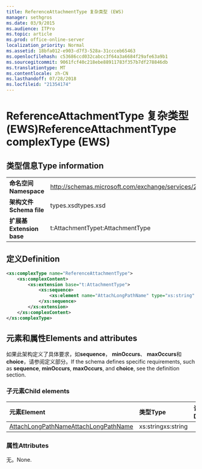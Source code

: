 ```yaml
---
title: ReferenceAttachmentType 复杂类型 (EWS)
manager: sethgros
ms.date: 03/9/2015
ms.audience: ITPro
ms.topic: article
ms.prod: office-online-server
localization_priority: Normal
ms.assetid: 18bfa012-e903-d7f3-528a-31ccceb65463
ms.openlocfilehash: c53686ccd032cabcc3f64a3a6684f29afe63a9b1
ms.sourcegitcommit: 9061fcf40c218ebe88911783f357b7df278846db
ms.translationtype: MT
ms.contentlocale: zh-CN
ms.lasthandoff: 07/28/2018
ms.locfileid: "21354174"
---
```

# <a name="referenceattachmenttype-complextype-ews"></a><span data-ttu-id="0a583-102">ReferenceAttachmentType 复杂类型 (EWS)</span><span class="sxs-lookup"><span data-stu-id="0a583-102">ReferenceAttachmentType complexType (EWS)</span></span>

## <a name="type-information"></a><span data-ttu-id="0a583-103">类型信息</span><span class="sxs-lookup"><span data-stu-id="0a583-103">Type information</span></span>

|||
|:-----|:-----|
|<span data-ttu-id="0a583-104">**命名空间**</span><span class="sxs-lookup"><span data-stu-id="0a583-104">**Namespace**</span></span> <br/> |http://schemas.microsoft.com/exchange/services/2006/types  <br/> |
|<span data-ttu-id="0a583-105">**架构文件**</span><span class="sxs-lookup"><span data-stu-id="0a583-105">**Schema file**</span></span> <br/> |<span data-ttu-id="0a583-106">types.xsd</span><span class="sxs-lookup"><span data-stu-id="0a583-106">types.xsd</span></span>  <br/> |
|<span data-ttu-id="0a583-107">**扩展基**</span><span class="sxs-lookup"><span data-stu-id="0a583-107">**Extension base**</span></span> <br/> |<span data-ttu-id="0a583-108">t:AttachmentType</span><span class="sxs-lookup"><span data-stu-id="0a583-108">t:AttachmentType</span></span>  <br/> |
   
## <a name="definition"></a><span data-ttu-id="0a583-109">定义</span><span class="sxs-lookup"><span data-stu-id="0a583-109">Definition</span></span>

```XML
<xs:complexType name="ReferenceAttachmentType">
    <xs:complexContent>
        <xs:extension base="t:AttachmentType">
            <xs:sequence>
                <xs:element name="AttachLongPathName" type="xs:string" maxOccurs="1" minOccurs="0"></xs:element>
            </xs:sequence>
        </xs:extension>
    </xs:complexContent>
</xs:complexType>

```

## <a name="elements-and-attributes"></a><span data-ttu-id="0a583-110">元素和属性</span><span class="sxs-lookup"><span data-stu-id="0a583-110">Elements and attributes</span></span>

<span data-ttu-id="0a583-111">如果此架构定义了具体要求，如**sequence**， **minOccurs**、 **maxOccurs**和**choice**，请参阅定义部分。</span><span class="sxs-lookup"><span data-stu-id="0a583-111">If the schema defines specific requirements, such as **sequence**, **minOccurs**, **maxOccurs**, and **choice**, see the definition section.</span></span> 
  
### <a name="child-elements"></a><span data-ttu-id="0a583-112">子元素</span><span class="sxs-lookup"><span data-stu-id="0a583-112">Child elements</span></span>

|<span data-ttu-id="0a583-113">**元素**</span><span class="sxs-lookup"><span data-stu-id="0a583-113">**Element**</span></span>|<span data-ttu-id="0a583-114">**类型**</span><span class="sxs-lookup"><span data-stu-id="0a583-114">**Type**</span></span>|<span data-ttu-id="0a583-115">**说明**</span><span class="sxs-lookup"><span data-stu-id="0a583-115">**Description**</span></span>|
|:-----|:-----|:-----|
|[<span data-ttu-id="0a583-116">AttachLongPathName</span><span class="sxs-lookup"><span data-stu-id="0a583-116">AttachLongPathName</span></span>](attachlongpathname.md) <br/> |<span data-ttu-id="0a583-117">xs:string</span><span class="sxs-lookup"><span data-stu-id="0a583-117">xs:string</span></span>  <br/> ||
   
### <a name="attributes"></a><span data-ttu-id="0a583-118">属性</span><span class="sxs-lookup"><span data-stu-id="0a583-118">Attributes</span></span>

<span data-ttu-id="0a583-119">无。</span><span class="sxs-lookup"><span data-stu-id="0a583-119">None.</span></span>
  

